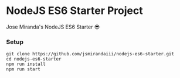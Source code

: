 # NodeJS ES6 Starter Project

Jose Miranda's NodeJS ES6 Starter 😎

### Setup

```
git clone https://github.com/jsmirandaiii/nodejs-es6-starter.git
cd nodejs-es6-starter
npm run install
npm run start
```
